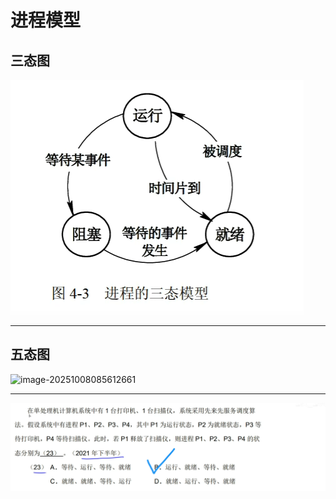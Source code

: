 # 进程模型

## 三态图

![image-20251002121910998](../../img/image-20251002121910998.png)

---

## 五态图

![image-20251008085612661](../../../../work-record/src/img/image-20251008085612661.png)

---

![image-20251002121945455](../../img/image-20251002121945455.png)

